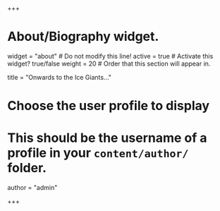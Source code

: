 +++
# About/Biography widget.
widget = "about"  # Do not modify this line!
active = true  # Activate this widget? true/false
weight = 20  # Order that this section will appear in.

title = "Onwards to the Ice Giants..."

# Choose the user profile to display
# This should be the username of a profile in your `content/author/` folder.
author = "admin"

+++
